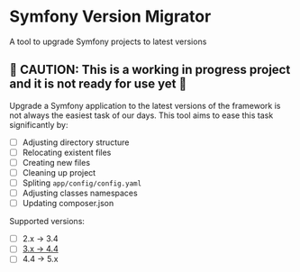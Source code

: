 # Symfony Version Migrator

A tool to upgrade Symfony projects to latest versions

## 🚨 CAUTION: This is a working in progress project and it is not ready for use yet 🚨

Upgrade a Symfony application to the latest versions of the framework is not always the easiest task of our days. This tool aims to ease this task significantly by:

- [ ] Adjusting directory structure
- [ ] Relocating existent files
- [ ] Creating new files
- [ ] Cleaning up project
- [ ] Spliting `app/config/config.yaml`
- [ ] Adjusting classes namespaces
- [ ] Updating composer.json

Supported versions:

- [ ] 2.x -> 3.4
- [ ] [3.x -> 4.4](https://github.com/symfony/symfony/blob/e1a522b47077b7673090912e33469ac9f0b72a67/UPGRADE-4.0.md)
- [ ] 4.4 -> 5.x
